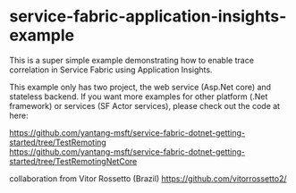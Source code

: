 # service-fabric-application-insights-example
This is a super simple example demonstrating how to enable trace correlation in Service Fabric using Application Insights.

This example only has two project, the web service (Asp.Net core) and stateless backend. If you want more 
examples for other platform (.Net framework) or services (SF Actor services), please check out the code at here:

https://github.com/yantang-msft/service-fabric-dotnet-getting-started/tree/TestRemoting  
https://github.com/yantang-msft/service-fabric-dotnet-getting-started/tree/TestRemotingNetCore

collaboration from Vitor Rossetto (Brazil) https://github.com/vitorrossetto2/



